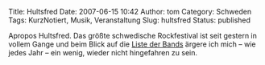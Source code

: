 Title: Hultsfred
Date: 2007-06-15 10:42
Author: tom
Category: Schweden
Tags: KurzNotiert, Musik, Veranstaltung
Slug: hultsfred
Status: published

Apropos Hultsfred. Das größte schwedische Rockfestival ist seit gestern
in vollem Gange und beim Blick auf die [Liste der
Bands](http://www.rockparty.se/content/festivalinfo/klara_artister.asp)
ärgere ich mich – wie jedes Jahr – ein wenig, wieder nicht hingefahren
zu sein.

